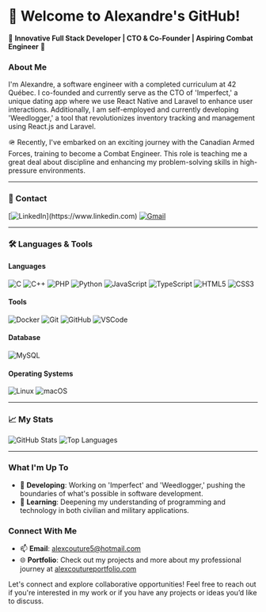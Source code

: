 # 👋 Welcome to Alexandre's GitHub!

🌟 **Innovative Full Stack Developer | CTO & Co-Founder | Aspiring Combat Engineer** 🌟

### About Me
I'm Alexandre, a software engineer with a completed curriculum at 42 Québec. I co-founded and currently serve as the CTO of 'Imperfect,' a unique dating app where we use React Native and Laravel to enhance user interactions. Additionally, I am self-employed and currently developing 'Weedlogger,' a tool that revolutionizes inventory tracking and management using React.js and Laravel.

🪖 Recently, I've embarked on an exciting journey with the Canadian Armed Forces, training to become a Combat Engineer. This role is teaching me a great deal about discipline and enhancing my problem-solving skills in high-pressure environments.

---

### 🔗 Contact

[![LinkedIn](https://img.shields.io/badge/-LinkedIn-blue?style=flat-square&logo=LinkedIn&logoColor=white&link=[https://www.linkedin.com](https://www.linkedin.com/in/alexandre-couture-53741a277/))](https://www.linkedin.com)
[![Gmail](https://img.shields.io/badge/-Gmail-c14438?style=flat-square&logo=Gmail&logoColor=white&link=mailto:alexcouture5@hotmail.com)](mailto:alexcouture5@hotmail.com)

---

### 🛠️ Languages & Tools

#### Languages
![C](https://img.shields.io/badge/-C-00599C?style=flat-square&logo=c)
![C++](https://img.shields.io/badge/-C++-00599C?style=flat-square&logo=cplusplus)
![PHP](https://img.shields.io/badge/-Php-00ADD8?style=flat-square&logo=go)
![Python](https://img.shields.io/badge/-Python-3776AB?style=flat-square&logo=python)
![JavaScript](https://img.shields.io/badge/-JavaScript-F7DF1E?style=flat-square&logo=javascript)
![TypeScript](https://img.shields.io/badge/-TypeScript-007ACC?style=flat-square&logo=typescript)
![HTML5](https://img.shields.io/badge/-HTML5-E34F26?style=flat-square&logo=html5)
![CSS3](https://img.shields.io/badge/-CSS3-1572B6?style=flat-square&logo=css3)

#### Tools
![Docker](https://img.shields.io/badge/-Docker-2496ED?style=flat-square&logo=docker)
![Git](https://img.shields.io/badge/-Git-F05032?style=flat-square&logo=git)
![GitHub](https://img.shields.io/badge/-GitHub-181717?style=flat-square&logo=github)
![VSCode](https://img.shields.io/badge/-VSCode-007ACC?style=flat-square&logo=visual-studio-code)

#### Database
![MySQL](https://img.shields.io/badge/-MySQL-4479A1?style=flat-square&logo=mysql)

#### Operating Systems
![Linux](https://img.shields.io/badge/-Linux-FCC624?style=flat-square&logo=linux)
![macOS](https://img.shields.io/badge/-macOS-000000?style=flat-square&logo=apple)

---

### 📈 My Stats

![GitHub Stats](https://github-readme-stats.vercel.app/api?username=yourusername&show_icons=true&theme=dark)
![Top Languages](https://github-readme-stats.vercel.app/api/top-langs/?username=yourusername&layout=compact&theme=dark)

---

### What I'm Up To
- 💼 **Developing**: Working on 'Imperfect' and 'Weedlogger,' pushing the boundaries of what's possible in software development.
- 🌱 **Learning**: Deepening my understanding of programming and technology in both civilian and military applications.

### Connect With Me
- 📫 **Email**: [alexcouture5@hotmail.com](mailto:alexcouture5@hotmail.com)
- 🌐 **Portfolio**: Check out my projects and more about my professional journey at [alexcoutureportfolio.com](https://alexcoutureportfolio.com/)

Let's connect and explore collaborative opportunities! Feel free to reach out if you're interested in my work or if you have any projects or ideas you’d like to discuss.

<!---
demenciel/demenciel is a ✨ special ✨ repository because its `README.md` (this file) appears on your GitHub profile.
You can click the Preview link to take a look at your changes.
--->
